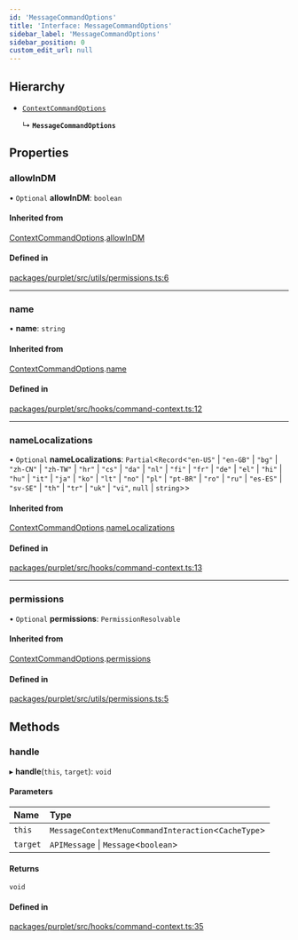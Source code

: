 ```yaml
---
id: 'MessageCommandOptions'
title: 'Interface: MessageCommandOptions'
sidebar_label: 'MessageCommandOptions'
sidebar_position: 0
custom_edit_url: null
---
```


## Hierarchy

- [`ContextCommandOptions`](ContextCommandOptions.md)

  ↳ **`MessageCommandOptions`**

## Properties

### allowInDM

• `Optional` **allowInDM**: `boolean`

#### Inherited from

[ContextCommandOptions](ContextCommandOptions.md).[allowInDM](ContextCommandOptions.md#allowindm)

#### Defined in

[packages/purplet/src/utils/permissions.ts:6](https://github.com/CRBT-Team/Purplet/blob/b72b1ee/packages/purplet/src/utils/permissions.ts#L6)

---

### name

• **name**: `string`

#### Inherited from

[ContextCommandOptions](ContextCommandOptions.md).[name](ContextCommandOptions.md#name)

#### Defined in

[packages/purplet/src/hooks/command-context.ts:12](https://github.com/CRBT-Team/Purplet/blob/b72b1ee/packages/purplet/src/hooks/command-context.ts#L12)

---

### nameLocalizations

• `Optional` **nameLocalizations**: `Partial`<`Record`<`"en-US"` \| `"en-GB"` \| `"bg"` \| `"zh-CN"` \| `"zh-TW"` \| `"hr"` \| `"cs"` \| `"da"` \| `"nl"` \| `"fi"` \| `"fr"` \| `"de"` \| `"el"` \| `"hi"` \| `"hu"` \| `"it"` \| `"ja"` \| `"ko"` \| `"lt"` \| `"no"` \| `"pl"` \| `"pt-BR"` \| `"ro"` \| `"ru"` \| `"es-ES"` \| `"sv-SE"` \| `"th"` \| `"tr"` \| `"uk"` \| `"vi"`, `null` \| `string`\>\>

#### Inherited from

[ContextCommandOptions](ContextCommandOptions.md).[nameLocalizations](ContextCommandOptions.md#namelocalizations)

#### Defined in

[packages/purplet/src/hooks/command-context.ts:13](https://github.com/CRBT-Team/Purplet/blob/b72b1ee/packages/purplet/src/hooks/command-context.ts#L13)

---

### permissions

• `Optional` **permissions**: `PermissionResolvable`

#### Inherited from

[ContextCommandOptions](ContextCommandOptions.md).[permissions](ContextCommandOptions.md#permissions)

#### Defined in

[packages/purplet/src/utils/permissions.ts:5](https://github.com/CRBT-Team/Purplet/blob/b72b1ee/packages/purplet/src/utils/permissions.ts#L5)

## Methods

### handle

▸ **handle**(`this`, `target`): `void`

#### Parameters

| Name     | Type                                                 |
| :------- | :--------------------------------------------------- |
| `this`   | `MessageContextMenuCommandInteraction`<`CacheType`\> |
| `target` | `APIMessage` \| `Message`<`boolean`\>                |

#### Returns

`void`

#### Defined in

[packages/purplet/src/hooks/command-context.ts:35](https://github.com/CRBT-Team/Purplet/blob/b72b1ee/packages/purplet/src/hooks/command-context.ts#L35)
